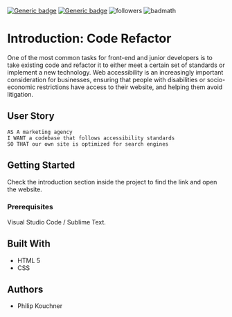   [![Generic badge](https://img.shields.io/badge/html-green.svg)](https://shields.io/)
  [![Generic badge](https://img.shields.io/badge/css-green.svg)](https://shields.io/)
  ![followers](https://img.shields.io/github/followers/PhilipK-webdev?logoColor=red&style=social)
  ![badmath](https://img.shields.io/github/languages/top/nielsenjared/badmath)

# Introduction: Code Refactor

One of the most common tasks for front-end and junior developers is to take existing code and refactor it to either meet a certain set of standards or implement a new technology. Web accessibility is an increasingly important consideration for businesses, ensuring that people with disabilities or socio-economic restrictions have access to their website, and helping them avoid litigation.


## User Story

```
AS A marketing agency
I WANT a codebase that follows accessibility standards
SO THAT our own site is optimized for search engines
```
## Getting Started

Check the introduction section inside the project to find the link and open the website.

### Prerequisites

Visual Studio Code / Sublime Text.

## Built With

- HTML 5 
- CSS

## Authors

- Philip Kouchner
